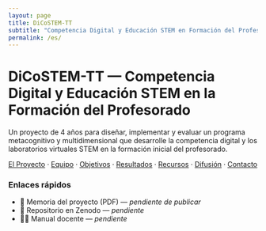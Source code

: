 ```yaml
---
layout: page
title: DiCoSTEM-TT
subtitle: "Competencia Digital y Educación STEM en Formación del Profesorado"
permalink: /es/
---
```


<div class="hero">
  <h1>DiCoSTEM-TT — Competencia Digital y Educación STEM en la Formación del Profesorado</h1>
  <p class="subtitle">Un proyecto de 4 años para diseñar, implementar y evaluar un programa metacognitivo y multidimensional que desarrolle la competencia digital y los laboratorios virtuales STEM en la formación inicial del profesorado.</p>
  <p>
    <a href="/es/proyecto/" class="button">El Proyecto</a> ·
    <a href="/es/equipo/">Equipo</a> ·
    <a href="/es/objetivos/">Objetivos</a> ·
    <a href="/es/resultados/">Resultados</a> ·
    <a href="/es/recursos/">Recursos</a> ·
    <a href="/es/difusion/">Difusión</a> ·
    <a href="/es/contacto/">Contacto</a>
  </p>
</div>

### Enlaces rápidos
- 📄 Memoria del proyecto (PDF) — *pendiente de publicar*
- 🧪 Repositorio en Zenodo — *pendiente*
- 🧑‍🏫 Manual docente — *pendiente*
